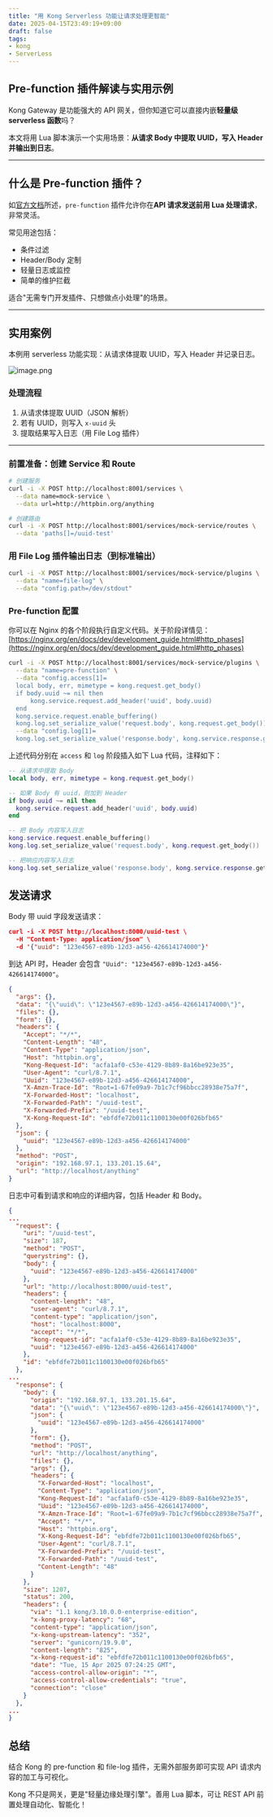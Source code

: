 ```yaml
---
title: "用 Kong Serverless 功能让请求处理更智能"
date: 2025-04-15T23:49:19+09:00
draft: false
tags:
- kong
- ServerLess
---
```


## Pre-function 插件解读与实用示例

Kong Gateway 是功能强大的 API 网关，但你知道它可以直接内嵌**轻量级 serverless 函数**吗？

本文将用 Lua 脚本演示一个实用场景：**从请求 Body 中提取 UUID，写入 Header 并输出到日志**。

---

## 什么是 Pre-function 插件？

如[官方文档](https://docs.konghq.com/hub/kong-inc/pre-function/)所述，`pre-function` 插件允许你在**API 请求发送前用 Lua 处理请求**，非常灵活。

常见用途包括：

- 条件过滤
- Header/Body 定制
- 轻量日志或监控
- 简单的维护拦截

适合"无需专门开发插件、只想做点小处理"的场景。

---

## 实用案例

本例用 serverless 功能实现：从请求体提取 UUID，写入 Header 并记录日志。

![image.png](https://qiita-image-store.s3.ap-northeast-1.amazonaws.com/0/2679136/4c10fa10-6a82-4108-adde-dfba074b1dbc.png)

### 处理流程

1. 从请求体提取 UUID（JSON 解析）
2. 若有 UUID，则写入 `x-uuid` 头
3. 提取结果写入日志（用 File Log 插件）

---

### 前置准备：创建 Service 和 Route

```bash
# 创建服务
curl -i -X POST http://localhost:8001/services \
  --data name=mock-service \
  --data url=http://httpbin.org/anything

# 创建路由
curl -i -X POST http://localhost:8001/services/mock-service/routes \
  --data 'paths[]=/uuid-test'
```

### 用 File Log 插件输出日志（到标准输出）

```bash
curl -i -X POST http://localhost:8001/services/mock-service/plugins \
  --data "name=file-log" \
  --data "config.path=/dev/stdout"
```

### Pre-function 配置

你可以在 Nginx 的各个阶段执行自定义代码。关于阶段详情见：
[https://nginx.org/en/docs/dev/development_guide.html#http_phases](https://nginx.org/en/docs/dev/development_guide.html#http_phases)

```bash
curl -i -X POST http://localhost:8001/services/mock-service/plugins \
  --data "name=pre-function" \
  --data "config.access[1]=
  local body, err, mimetype = kong.request.get_body()
  if body.uuid ~= nil then
      kong.service.request.add_header('uuid', body.uuid)
  end
  kong.service.request.enable_buffering()
  kong.log.set_serialize_value('request.body', kong.request.get_body())" \
  --data "config.log[1]=
  kong.log.set_serialize_value('response.body', kong.service.response.get_body())"
```

上述代码分别在 `access` 和 `log` 阶段插入如下 Lua 代码，注释如下：

```lua
-- 从请求中提取 Body
local body, err, mimetype = kong.request.get_body()

-- 如果 Body 有 uuid，则加到 Header
if body.uuid ~= nil then
  kong.service.request.add_header('uuid', body.uuid)
end

-- 把 Body 内容写入日志
kong.service.request.enable_buffering()
kong.log.set_serialize_value('request.body', kong.request.get_body())
```

```lua
-- 把响应内容写入日志
kong.log.set_serialize_value('response.body', kong.service.response.get_body())
```

## 发送请求

Body 带 uuid 字段发送请求：

```json
curl -i -X POST http://localhost:8000/uuid-test \
  -H "Content-Type: application/json" \
  -d '{"uuid": "123e4567-e89b-12d3-a456-426614174000"}'
```

到达 API 时，Header 会包含 `"Uuid": "123e4567-e89b-12d3-a456-426614174000"`。

```json
{
  "args": {}, 
  "data": "{\"uuid\": \"123e4567-e89b-12d3-a456-426614174000\"}", 
  "files": {}, 
  "form": {}, 
  "headers": {
    "Accept": "*/*", 
    "Content-Length": "48", 
    "Content-Type": "application/json", 
    "Host": "httpbin.org", 
    "Kong-Request-Id": "acfa1af0-c53e-4129-8b89-8a16be923e35", 
    "User-Agent": "curl/8.7.1", 
    "Uuid": "123e4567-e89b-12d3-a456-426614174000", 
    "X-Amzn-Trace-Id": "Root=1-67fe09a9-7b1c7cf96bbcc28938e75a7f", 
    "X-Forwarded-Host": "localhost", 
    "X-Forwarded-Path": "/uuid-test", 
    "X-Forwarded-Prefix": "/uuid-test", 
    "X-Kong-Request-Id": "ebfdfe72b011c1100130e00f026bfb65"
  }, 
  "json": {
    "uuid": "123e4567-e89b-12d3-a456-426614174000"
  }, 
  "method": "POST", 
  "origin": "192.168.97.1, 133.201.15.64", 
  "url": "http://localhost/anything"
}
```

日志中可看到请求和响应的详细内容，包括 Header 和 Body。

```json
{
...
  "request": {
    "uri": "/uuid-test",
    "size": 187,
    "method": "POST",
    "querystring": {},
    "body": {
      "uuid": "123e4567-e89b-12d3-a456-426614174000"
    },
    "url": "http://localhost:8000/uuid-test",
    "headers": {
      "content-length": "48",
      "user-agent": "curl/8.7.1",
      "content-type": "application/json",
      "host": "localhost:8000",
      "accept": "*/*",
      "kong-request-id": "acfa1af0-c53e-4129-8b89-8a16be923e35",
      "uuid": "123e4567-e89b-12d3-a456-426614174000"
    },
    "id": "ebfdfe72b011c1100130e00f026bfb65"
  },
...
  "response": {
    "body": {
      "origin": "192.168.97.1, 133.201.15.64",
      "data": "{\"uuid\": \"123e4567-e89b-12d3-a456-426614174000\"}",
      "json": {
        "uuid": "123e4567-e89b-12d3-a456-426614174000"
      },
      "form": {},
      "method": "POST",
      "url": "http://localhost/anything",
      "files": {},
      "args": {},
      "headers": {
        "X-Forwarded-Host": "localhost",
        "Content-Type": "application/json",
        "Kong-Request-Id": "acfa1af0-c53e-4129-8b89-8a16be923e35",
        "Uuid": "123e4567-e89b-12d3-a456-426614174000",
        "X-Amzn-Trace-Id": "Root=1-67fe09a9-7b1c7cf96bbcc28938e75a7f",
        "Accept": "*/*",
        "Host": "httpbin.org",
        "X-Kong-Request-Id": "ebfdfe72b011c1100130e00f026bfb65",
        "User-Agent": "curl/8.7.1",
        "X-Forwarded-Prefix": "/uuid-test",
        "X-Forwarded-Path": "/uuid-test",
        "Content-Length": "48"
      }
    },
    "size": 1207,
    "status": 200,
    "headers": {
      "via": "1.1 kong/3.10.0.0-enterprise-edition",
      "x-kong-proxy-latency": "68",
      "content-type": "application/json",
      "x-kong-upstream-latency": "352",
      "server": "gunicorn/19.9.0",
      "content-length": "825",
      "x-kong-request-id": "ebfdfe72b011c1100130e00f026bfb65",
      "date": "Tue, 15 Apr 2025 07:24:25 GMT",
      "access-control-allow-origin": "*",
      "access-control-allow-credentials": "true",
      "connection": "close"
    }
  },
...
}
```

## 总结

结合 Kong 的 pre-function 和 file-log 插件，无需外部服务即可实现 API 请求内容的加工与可视化。

Kong 不只是网关，更是"轻量边缘处理引擎"。善用 Lua 脚本，可让 REST API 前置处理自动化、智能化！
